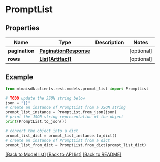 # PromptList


## Properties

Name | Type | Description | Notes
------------ | ------------- | ------------- | -------------
**pagination** | [**PaginationResponse**](PaginationResponse.md) |  | [optional] 
**rows** | [**List[Artifact]**](Artifact.md) |  | [optional] 

## Example

```python
from mtmaisdk.clients.rest.models.prompt_list import PromptList

# TODO update the JSON string below
json = "{}"
# create an instance of PromptList from a JSON string
prompt_list_instance = PromptList.from_json(json)
# print the JSON string representation of the object
print(PromptList.to_json())

# convert the object into a dict
prompt_list_dict = prompt_list_instance.to_dict()
# create an instance of PromptList from a dict
prompt_list_from_dict = PromptList.from_dict(prompt_list_dict)
```
[[Back to Model list]](../README.md#documentation-for-models) [[Back to API list]](../README.md#documentation-for-api-endpoints) [[Back to README]](../README.md)


